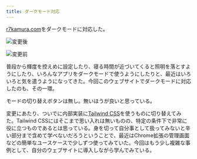 ```yaml
---
title: ダークモード対応
---
```

[r7kamura.com](https://r7kamura.com/)をダークモードに対応した。

![](https://lh5.googleusercontent.com/9STCGIF6GVgFGrLHByYMnu4AGEDs5hExwZne2l7ByFa1SL3UpQnXkuqN5_xu1ARoKrLp3mneymnJ_8e5Nq7GFNiUX_K7LIqLro-lFRf72fZT5EOZlG7azhKYblOgQ2exdKgDcOUXLn66JEleRU9yXOAKD7Bo44ZCdrbKp7uLhN_Ucj5X9oURe9HQ "変更後")

![](https://lh5.googleusercontent.com/8MvsJZEoJOrI8Fl4kVQikjM2kQOIivqbEbKXgU5uwwj-ZMnFAZvpsaiLFMBxgmdPFdaqnLN_Wq4wN3aNFE9Z4DbJ_QAHmez5Yr9cCJwKtettMnLUpppBI2EvFNzfCta-u-g24XBfgbyI_nTlXK0UrAKig7owsNs6SPApGth-pv59QhdkQJy8tbQw "変更前")

普段から輝度を控えめに設定したり、寝る時間が近づいてくると照明を落とすようにしたり、いろんなアプリをダークモードで使うようにしたりと、最近はいろいろと気を遣うようになってきた。今回このウェブサイトでダークモードに対応したのも、その一環。

モードの切り替えボタンは無し。無いほうが良いと思っている。

変更にあたり、ついでに内部実装に[Tailwind CSS](https://tailwindcss.com/)を使うものに切り替えてみた。Tailwind CSSにはそこまで思い入れは無いものの、特定の条件下で非常に役に立つものであるとは思っている。身を切って自分事として扱ってみないと辛い部分まで含めて学べないだろうということで、最近はChrome拡張の管理画面などの簡単なユースケースで少しずつ使ってみていた。今回はもう少し複雑な事例として、自分のウェブサイトに導入しながら学んでみている。

